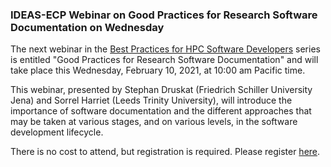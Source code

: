 ### IDEAS-ECP Webinar on Good Practices for Research Software Documentation on Wednesday

The next webinar in the 
[Best Practices for HPC Software Developers](http://ideas-productivity.org/events/hpc-best-practices-webinars/) 
series is entitled "Good Practices for Research Software Documentation"
and will take place this Wednesday, February 10, 2021, at 10:00 am 
Pacific time.

This webinar, presented by Stephan Druskat (Friedrich Schiller University Jena)
and Sorrel Harriet (Leeds Trinity University), will introduce the importance of
software documentation and the different approaches that may be taken at
various stages, and on various levels, in the software development lifecycle.

There is no cost to attend, but registration is required. Please register
[here](https://exascaleproject.zoomgov.com/meeting/register/vJIsf-ysqzgiHMXTHDl8MQIlbayLHoTf8R8).
